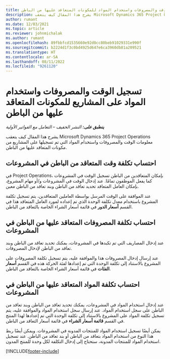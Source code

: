 ```yaml
---
title: تسجيل الوقت والمصروفات واستخدام المواد للمكونات المتعاقد عليها من الباطن
description: يشرح هذا المقال كيف يتعقب Microsoft Dynamics 365 Project Operations معلومات الوقت والمصروفات واستخدام المواد التي تم تسجيلها على المشاريع من مكونات المتعاقد عليها من الباطن.
author: rumant
ms.date: 12/03/2021
ms.topic: article
ms.reviewer: johnmichalak
ms.author: rumant
ms.openlocfilehash: 89fbbfcd1535660e92d0cc80beb91029331e990f
ms.sourcegitcommit: b2224d1f3c0bd4925d647e6ca3960db81a209521
ms.translationtype: HT
ms.contentlocale: ar-SA
ms.lasthandoff: 08/11/2022
ms.locfileid: "9261120"
---
```

# <a name="recording-time-expenses-and-material-usage-on-projects-for-subcontracted-components"></a>تسجيل الوقت والمصروفات واستخدام المواد على المشاريع للمكونات المتعاقد عليها من الباطن

_**ينطبق على:** النشر الخفيف – التعامل مع الفواتير الأولية_

يشرح هذا المقال كيف يتعقب Microsoft Dynamics 365 Project Operations معلومات الوقت والمصروفات واستخدام المواد التي تم تسجيلها على المشاريع من مكونات المتعاقد عليها من الباطن.

## <a name="costing-for-subcontractor-time-on-projects"></a>احتساب تكلفة وقت المتعاقد من الباطن في المشروعات
في Project Operations، بإمكان المتعاقدين من الباطن تسجيل الوقت في المشروعات كما يفعل الموظفون تمامًا. عند إدخال الوقت في المشروعات و/أو مهام المشروع، بإمكان العامل المتعاقد تحديد تعاقد من الباطن وبند تعاقد من الباطن معين.

عند الموافقة على الوقت المرسل بواسطة العاملين المتعاقدين، يتم تسجيل تكلفة المشروع باستخدام معدل تكلفة الوحدة الذي تم إعداده لمورد العامل المتعاقد هذا في القسم **أسعار الدور** في قائمة أسعار الشراء الخاصة بالتعاقد من الباطن.

## <a name="costing-for-subcontracted-expenses-on-projects"></a>احتساب تكلفة المصروفات المتعاقد عليها من الباطن في المشروعات
عند إدخال المصاريف التي تم تكبدها في المشروعات، يمكنك تحديد تعاقد من الباطن وبند تعاقد من الباطن لإدخال المصروفات. 

عند إرسال إدخال المصروفات هذا والموافقة عليه، يتم تسجيل تكلفة المصروفات على المشروع بالاستناد إلى تكلفة الوحدة التي تم إعدادها لفئة الحركة هذه في القسم **أسعار الفئات** في قائمة أسعار الشراء الخاصة بالتعاقد من الباطن.

## <a name="costing-for-subcontracted-materials-on-projects"></a>احتساب تكلفة المواد المتعاقد عليها من الباطن في المشروعات
عند إدخال استخدام المواد في المشروعات، يمكنك تحديد تعاقد من الباطن وبند تعاقد من الباطن على سجل استخدام المواد. عند إرسال سجل استخدام المواد والموافقة عليه، يتم تسجيل تكلفة المواد على المشروع بالاستناد إلى تكلفة الوحدة التي تم إعدادها لهذا المنتج في القسم **قائمة أسعار الشراء** في قائمة أسعار التعاقد من الباطن.

يمكن أيضًا تسجيل استخدام المواد للمنتجات المدونة في المشروعات. ويمكن أيضًا ربط هذا النوع من استخدام المواد بتعاقد من الباطن أو بند تعاقد من الباطن. عند تسجيل استخدام المواد للمنتجات المدونة، ستحتاج إلى إدخال التكلفة لكل وحدة للمنتج المدون. 


[!INCLUDE[footer-include](../../includes/footer-banner.md)]
